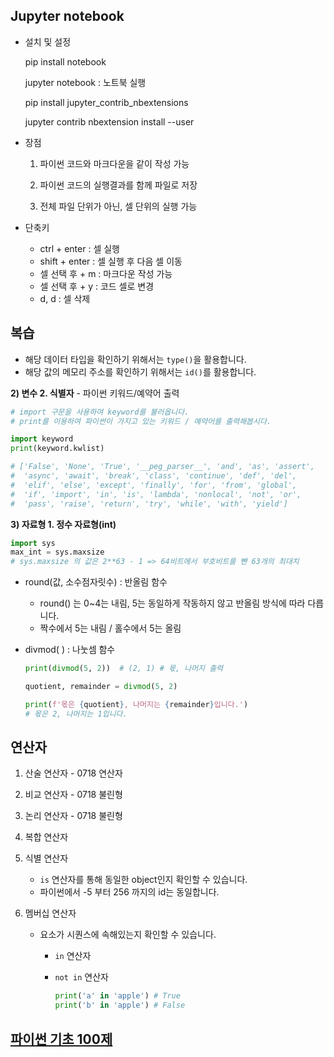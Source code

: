 ## Jupyter notebook

- 설치 및 설정
    
    pip install notebook

    jupyter notebook  :  노트북 실행
    
    pip install jupyter_contrib_nbextensions
    
    jupyter contrib nbextension install --user
    

- 장점
    1. 파이썬 코드와 마크다운을 같이 작성 가능
    2. 파이썬 코드의 실행결과를 함께 파일로 저장
    
    1. 전체 파일 단위가 아닌, 셀 단위의 실행 가능
    
- 단축키
    - ctrl + enter : 셀 실행
    - shift + enter : 셀 실행 후 다음 셀 이동
    - 셀 선택 후 + m : 마크다운 작성 가능
    - 셀 선택 후 + y : 코드 셀로 변경
    - d, d : 셀 삭제
    

## 복습

- 해당 데이터 타입을 확인하기 위해서는 `type()`을 활용합니다.
- 해당 값의 메모리 주소를 확인하기 위해서는 `id()`를 활용합니다.

**2) 변수  2. 식별자** - 파이썬 키워드/예약어 출력

```python
# import 구문을 사용하여 keyword를 불러옵니다.
# print를 이용하여 파이썬이 가지고 있는 키워드 / 예약어를 출력해봅시다.

import keyword
print(keyword.kwlist)

# ['False', 'None', 'True', '__peg_parser__', 'and', 'as', 'assert', 
#  'async', 'await', 'break', 'class', 'continue', 'def', 'del', 
#  'elif', 'else', 'except', 'finally', 'for', 'from', 'global', 
#  'if', 'import', 'in', 'is', 'lambda', 'nonlocal', 'not', 'or', 
#  'pass', 'raise', 'return', 'try', 'while', 'with', 'yield']
```

**3) 자료형 1. 정수 자료형(int)** 

```python
import sys
max_int = sys.maxsize
# sys.maxsize 의 값은 2**63 - 1 => 64비트에서 부호비트를 뺀 63개의 최대치
```

- round(값, 소수점자릿수) : 반올림 함수
    - round() 는 0~4는 내림, 5는 동일하게 작동하지 않고 반올림 방식에 따라 다릅니다.
    - 짝수에서 5는 내림 / 홀수에서 5는 올림
    
- divmod( ) : 나눗셈 함수
    
    ```python
    print(divmod(5, 2))  # (2, 1) # 몫, 나머지 출력
    
    quotient, remainder = divmod(5, 2)
    
    print(f'몫은 {quotient}, 나머지는 {remainder}입니다.')
    # 몫은 2, 나머지는 1입니다.
    ```
    

## 연산자

1. 산술 연산자  - 0718 연산자
2. 비교 연산자  - 0718 불린형
3. 논리 연산자  - 0718 불린형
4. 복합 연산자

5. 식별 연산자
    - `is` 연산자를 통해 동일한 object인지 확인할 수 있습니다.
    - 파이썬에서 -5 부터 256 까지의 id는 동일합니다.
    
6. 멤버십 연산자
    - 요소가 시퀀스에 속해있는지 확인할 수 있습니다.
        - `in` 연산자
        - `not in` 연산자
            
            ```python
            print('a' in 'apple') # True
            print('b' in 'apple') # False
            ```


## [파이썬 기초 100제](https://codeup.kr/problemsetsol.php?psid=33)
